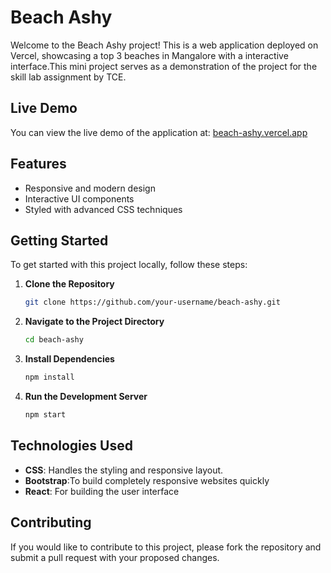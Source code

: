 # Beach Ashy

Welcome to the Beach Ashy project! This is a web application deployed on Vercel, showcasing a top 3 beaches in Mangalore with a interactive interface.This mini project serves as a demonstration of the project for the skill lab assignment by TCE.


## Live Demo

You can view the live demo of the application at: [beach-ashy.vercel.app](https://beach-ashy.vercel.app/)

## Features

- Responsive and modern design
- Interactive UI components
- Styled with advanced CSS techniques

## Getting Started

To get started with this project locally, follow these steps:

1. **Clone the Repository**

   ```bash
   git clone https://github.com/your-username/beach-ashy.git
2. **Navigate to the Project Directory**

   ```bash
   cd beach-ashy
3. **Install Dependencies**

   ```bash
   npm install
4. **Run the Development Server**

   ```bash
   npm start


## Technologies Used


- **CSS**: Handles the styling and responsive layout.
- **Bootstrap**:To build completely responsive websites quickly
- **React**: For building the user interface


## Contributing
If you would like to contribute to this project, please fork the repository and submit a pull request with your proposed changes.

